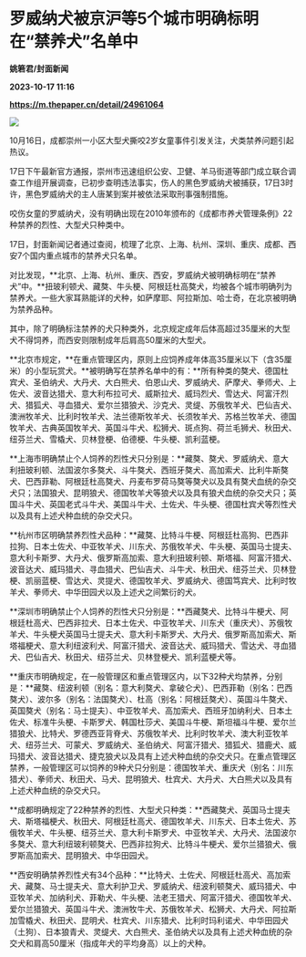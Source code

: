 # 罗威纳犬被京沪等5个城市明确标明在“禁养犬”名单中
**姚箬君/封面新闻**

**2023-10-17 11:16**

**https://m.thepaper.cn/detail/24961064**

![](https://imagecloud.thepaper.cn/thepaper/image/274/458/647.jpg)

10月16日，成都崇州一小区大型犬撕咬2岁女童事件引发关注，犬类禁养问题引起热议。

17日下午最新官方通报，崇州市迅速组织公安、卫健、羊马街道等部门成立联合调查工作组开展调查，已初步查明违法事实，伤人的黑色罗威纳犬被捕获，17日3时许，黑色罗威纳犬的主人唐某到案并被依法采取刑事强制措施。

咬伤女童的罗威纳犬，没有明确出现在2010年颁布的《成都市养犬管理条例》22种禁养的烈性、大型犬只种类中。

17日，封面新闻记者通过查阅，梳理了北京、上海、杭州、深圳、重庆、成都、西安7个国内重点城市的禁养犬只名单。

对比发现，**北京、上海、杭州、重庆、西安，罗威纳犬被明确标明在“禁养犬”中。**扭玻利顿犬、藏獒、牛头梗、阿根廷杜高獒犬，均被各个城市明确列为禁养犬。一些大家耳熟能详的犬种，如萨摩耶、阿拉斯加、哈士奇，在北京被明确为禁养品种。

其中，除了明确标注禁养的犬只种类外，北京规定成年后体高超过35厘米的大型犬不得饲养，而西安则限制成年后肩高50厘米的大型犬。

**北京市规定，**在重点管理区内，原则上应饲养成年体高35厘米以下（含35厘米）的小型玩赏犬。**被明确写在禁养名单中的有：**所有种类的獒犬、德国杜宾犬、圣伯纳犬、大丹犬、大白熊犬、伯恩山犬、罗威纳犬、萨摩犬、拳师犬、上佐犬、波音达猎犬、意大利布拉可犬、威斯拉犬、威玛烈犬、雪达犬、阿富汗烈犬、猎狐犬、寻血猎犬、爱尔兰猎狼犬、沙克犬、灵缇、苏俄牧羊犬、巴仙吉犬、澳洲牧羊犬、比利时牧羊犬、法兰德斯牧羊犬、长须牧羊犬、苏格兰牧羊犬、德国牧羊犬、古典英国牧羊犬、英国斗牛犬、松狮犬、斑点狗、荷兰毛狮犬、秋田犬、纽芬兰犬、雪橇犬、贝林登梗、伯德梗、牛头梗、凯利蓝梗。

**上海市明确禁止个人饲养的烈性犬只分别是：**藏獒、獒犬、罗威纳犬、意大利扭玻利顿、法国波尔多獒犬、斗牛獒犬、西班牙獒犬、高加索犬、比利牛斯獒犬、巴西菲勒、阿根廷杜高獒犬、丹麦布罗荷马獒等獒犬以及具有獒犬血统的杂交犬只；法国狼犬、昆明狼犬、德国牧羊犬等狼犬以及具有狼犬血统的杂交犬只；英国斗牛犬、英国老式斗牛犬、美国斗牛犬、土佐犬、牛头梗、德国杜宾犬等烈性犬以及具有上述犬种血统的杂交犬只。

**杭州市区明确禁养烈性犬品种：**藏獒、比特斗牛梗、阿根廷杜高狗、巴西非拉狗、日本土佐犬、中亚牧羊犬、川东犬、苏俄牧羊犬、牛头梗、英国马士提夫、意大利卡斯罗、大丹犬、俄罗斯高加索、意大利扭玻利顿、斯塔福、阿富汗猎犬、波音达犬、威玛猎犬、寻血猎犬、巴仙吉犬、斗牛犬、秋田犬、纽芬兰犬、贝林登梗、凯丽蓝梗、雪达犬、灵提犬、德国牧羊犬、罗威纳犬、德国笃宾犬、比利时牧羊犬、拳师犬、中华田园犬以及上述犬之间繁衍的犬。

**深圳市明确禁止个人饲养的烈性犬只分别是：**西藏獒犬、比特斗牛梗犬、阿根廷杜高犬、巴西非拉犬、日本土佐犬、中亚牧羊犬、川东犬（重庆犬）、苏俄牧羊犬、牛头梗犬英国马士提夫犬、意大利卡斯罗犬、大丹犬、俄罗斯高加索犬、斯塔福梗犬、意大利纽波利犬、阿富汗猎犬、波音达犬、威玛猎犬、雪达犬、寻血猎犬、巴仙吉犬、秋田犬、纽芬兰犬、贝林登梗犬、凯利蓝梗犬等。

**重庆市明确规定，在一般管理区和重点管理区内，以下32种犬均禁养，分别是：**藏獒、纽波利顿（别名：意大利獒犬、拿破仑犬）、巴西菲勒（别名：巴西獒犬）、波尔多（别名：法国獒犬）、杜高（别名：阿根廷獒犬）、英国斗牛獒犬、英国獒犬（别名：马士提夫）、中亚牧羊犬、高加索犬、西班牙加纳利犬、日本土佐犬、标准牛头梗、卡斯罗犬、韩国杜莎犬、美国斗牛梗、斯坦福斗牛梗、爱尔兰猎狼犬、比特犬、罗德西亚背脊犬、苏俄牧羊犬、比利时牧羊犬、澳大利亚牧羊犬、纽芬兰犬、可蒙犬、罗威纳犬、圣伯纳犬、阿富汗猎犬、猎狐犬、猎鹿犬、威玛猎犬、波音达猎犬、捷克狼犬以及具有上述犬种血统的杂交犬只。在重点管理区禁养，一般管理区可以饲养的9种犬只分别是：德国牧羊犬、重庆犬（别名：川东猎犬）、拳师犬、秋田犬、马犬、昆明狼犬、杜宾犬、大丹犬、大白熊犬以及具有上述犬种血统的杂交犬只。

**成都明确规定了22种禁养的烈性、大型犬只种类：**西藏獒犬、英国马士提夫犬、斯塔福梗犬、秋田犬、阿根廷杜高犬、德国牧羊犬、川东犬、日本土佐犬、苏俄牧羊犬、牛头梗、纽芬兰犬、意大利卡斯罗犬、中亚牧羊犬、大丹犬、法国波尔多獒犬、意大利纽玻利顿獒犬、巴西非拉狗犬、比特斗牛梗犬、爱尔兰猎狼犬、俄罗斯高加索犬、昆明狼犬、中华田园犬。

**西安明确禁养烈性犬有34个品种：**比特犬、土佐犬、阿根廷杜高犬、高加索犬、藏獒、马士提夫犬、意大利护卫犬、罗威纳犬、纽波利顿獒犬、威玛猎犬、中亚牧羊犬、加纳利犬、菲勒犬、牛头梗、法老王猎犬、阿富汗猎犬、德国牧羊犬、爱尔兰猎狼犬、英国斗牛犬、澳洲牧牛犬、苏俄牧羊犬、松狮犬、大丹犬、阿拉斯加雪橇犬、秋田犬、昆明犬、杜宾犬、川东猎犬、比利时玛利诺犬、中华田园犬（土狗）、日本狼青犬、灵缇犬、大白熊犬、圣伯纳犬以及具有上述犬种血统的杂交犬和肩高50厘米（指成年犬的平均身高）以上的犬种。
